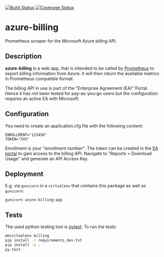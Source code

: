 [![Build Status](https://travis-ci.org/blue-yonder/azure-cost-mon.svg?branch=master)](https://travis-ci.org/blue-yonder/azure-cost-mon)
[![Coverage Status](https://coveralls.io/repos/github/blue-yonder/azure-cost-mon/badge.svg?branch=master)](https://coveralls.io/github/blue-yonder/azure-cost-mon?branch=master)

azure-billing
=============

Prometheus scraper for the Microsoft Azure billing API.

Description
-----------

**azure-billing** is a web app, that is intended to be called by [Prometheus](https://prometheus.io) to export billing information from Azure. 
It will then return the available metrics in Prometheus compatible format.

The billing API in use is part of the "Enterprise Agreement (EA)" Portal. Hence it has not been tested for pay-as-you-go 
users but the configuration requires an active EA with Microsoft.

Configuration
-------------

You need to create an application.cfg file with the following content:

    ENROLLMENT="123456"
    TOKEN="XXX"

Enrollment is your "enrollment number". The token can be created in the [EA portal](https://ea.azure.com/) to gain 
access to the billing API. Navigate to "Reports > Download Usage" and generate an API Access Key.

Deployment
----------

E.g. via `gunicorn` in a `virtualenv` that contains this package as well as `gunicorn`:

    gunicorn azure-billing:app



Tests
-----

The used python testing tool is [pytest](https://docs.pytest.org/en/latest/).
To run the tests:

```bash
mkvirtualenv billing
pip install -r requirements_dev.txt
pip install -e .
py.test
```
